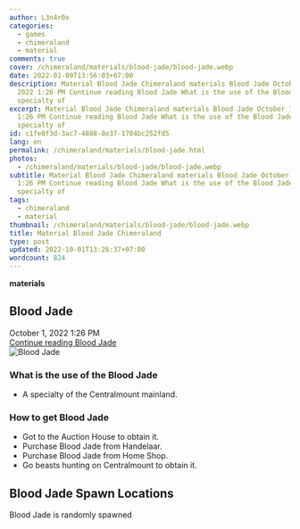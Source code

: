 ```yaml
---
author: L3n4r0x
categories:
  - games
  - chimeraland
  - material
comments: true
cover: /chimeraland/materials/blood-jade/blood-jade.webp
date: 2022-01-09T13:56:03+07:00
description: Material Blood Jade Chimeraland materials Blood Jade October 1,
  2022 1:26 PM Continue reading Blood Jade What is the use of the Blood Jade A
  specialty of
excerpt: Material Blood Jade Chimeraland materials Blood Jade October 1, 2022
  1:26 PM Continue reading Blood Jade What is the use of the Blood Jade A
  specialty of
id: c1fe0f3d-3ac7-4888-8e37-1704bc252fd5
lang: en
permalink: /chimeraland/materials/blood-jade.html
photos:
  - /chimeraland/materials/blood-jade/blood-jade.webp
subtitle: Material Blood Jade Chimeraland materials Blood Jade October 1, 2022
  1:26 PM Continue reading Blood Jade What is the use of the Blood Jade A
  specialty of
tags:
  - chimeraland
  - material
thumbnail: /chimeraland/materials/blood-jade/blood-jade.webp
title: Material Blood Jade Chimeraland
type: post
updated: 2022-10-01T13:26:37+07:00
wordcount: 824
---
```


<link
  rel="stylesheet"
  href="https://rawcdn.githack.com/dimaslanjaka/Web-Manajemen/870a349/css/bootstrap-5-3-0-alpha3-wrapper.css"
/>
<section id="bootstrap-wrapper">
  <div data-bs-theme="dark">
    <div
      class="row g-0 border rounded overflow-hidden flex-md-row mb-4 shadow-sm position-relative bg-dark text-light"
    >
      <div class="col p-4 d-flex flex-column position-static">
        <strong class="d-inline-block mb-2 text-success">materials</strong>
        <h2 class="mb-0">Blood Jade</h2>
        <div class="mb-1 text-muted">October 1, 2022 1:26 PM</div>
        <a
          href="/chimeraland/materials/blood-jade.html"
          class="stretched-link d-none text-primary"
          >Continue reading Blood Jade</a
        >
      </div>
      <div class="col-auto d-none d-md-block d-lg-block">
        <img
          src="https://www.webmanajemen.com/chimeraland/materials/blood-jade/blood-jade.webp"
          alt="Blood Jade"
        />
      </div>
    </div>
    <div class="row">
      <div class="col-lg-6 col-12 mb-2">
        <div class="card">
          <div class="card-body">
            <h3 class="card-title">What is the use of the Blood Jade</h3>
            <div class="card-text">
              <ul>
                <li>A specialty of the Centralmount mainland.</li>
              </ul>
            </div>
          </div>
        </div>
      </div>
      <div class="col-lg-6 col-12 mb-2">
        <div class="card">
          <div class="card-body">
            <h3 class="card-title">How to get Blood Jade</h3>
            <div class="card-text">
              <ul>
                <li>Got to the Auction House to obtain it.</li>
                <li>Purchase Blood Jade from Handelaar.</li>
                <li>Purchase Blood Jade from Home Shop.</li>
                <li>Go beasts hunting on Centralmount to obtain it.</li>
              </ul>
            </div>
          </div>
        </div>
      </div>
      <div class="col-12 mb-2">
        <h2>Blood Jade Spawn Locations</h2>
        <p>Blood Jade is randomly spawned</p>
      </div>
    </div>
  </div>
</section>